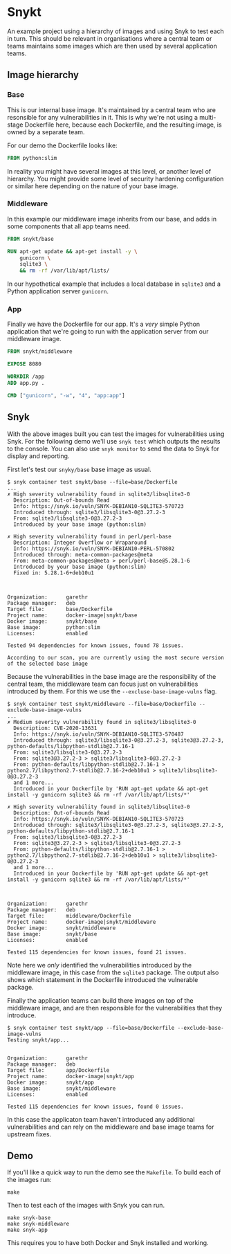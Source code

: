 # Snykt

An example project using a hierarchy of images and using Snyk to test each in turn. This should be relevant in organisations where a central team or teams maintains some images which are then used by several application teams.

## Image hierarchy

### Base

This is our internal base image. It's maintained by a central team who are resonsible for any vulnerabilities in it. This is why we're not using a multi-stage Dockerfile here, because each Dockerfile, and the resulting image, is owned by a separate team.

For our demo the Dockerfile looks like:

```dockerfile
FROM python:slim
```

In reality you might have several images at this level, or another level of hierarchy. You might provide some level of security hardening configuration or similar here depending on the nature of your base image.

### Middleware

In this example our middleware image inherits from our base, and adds in some components that all app teams need.

```dockerfile
FROM snykt/base

RUN apt-get update && apt-get install -y \
    gunicorn \
    sqlite3 \
    && rm -rf /var/lib/apt/lists/
```

In our hypothetical example that includes a local database in `sqlite3` and a Python application server `gunicorn`.

### App

Finally we have the Dockerfile for our app. It's a _very_ simple Python application that we're going to run with the application server from our middleware image.

```dockerfile
FROM snykt/middleware

EXPOSE 8080

WORKDIR /app
ADD app.py .

CMD ["gunicorn", "-w", "4", "app:app"]
```

## Snyk

With the above images built you can test the images for vulnerabilities using Snyk. For the following demo we'll use `snyk test` which outputs the results to the console. You can also use `snyk monitor` to send the data to Snyk for display and reporting.

First let's test our `snyky/base` base image as usual.

```console
$ snyk container test snykt/base --file=base/Dockerfile
...
✗ High severity vulnerability found in sqlite3/libsqlite3-0
  Description: Out-of-bounds Read
  Info: https://snyk.io/vuln/SNYK-DEBIAN10-SQLITE3-570723
  Introduced through: sqlite3/libsqlite3-0@3.27.2-3
  From: sqlite3/libsqlite3-0@3.27.2-3
  Introduced by your base image (python:slim)

✗ High severity vulnerability found in perl/perl-base
  Description: Integer Overflow or Wraparound
  Info: https://snyk.io/vuln/SNYK-DEBIAN10-PERL-570802
  Introduced through: meta-common-packages@meta
  From: meta-common-packages@meta > perl/perl-base@5.28.1-6
  Introduced by your base image (python:slim)
  Fixed in: 5.28.1-6+deb10u1



Organization:      garethr
Package manager:   deb
Target file:       base/Dockerfile
Project name:      docker-image|snykt/base
Docker image:      snykt/base
Base image:        python:slim
Licenses:          enabled

Tested 94 dependencies for known issues, found 78 issues.

According to our scan, you are currently using the most secure version of the selected base image
```


Because the vulnerabilities in the base image are the responsibility of the central team, the middleware team can focus just on vulnerabilities introduced by them. For this we use the `--excluse-base-image-vulns` flag.

```console
$ snyk container test snykt/middleware --file=base/Dockerfile --exclude-base-image-vulns
...
✗ Medium severity vulnerability found in sqlite3/libsqlite3-0
  Description: CVE-2020-13631
  Info: https://snyk.io/vuln/SNYK-DEBIAN10-SQLITE3-570487
  Introduced through: sqlite3/libsqlite3-0@3.27.2-3, sqlite3@3.27.2-3, python-defaults/libpython-stdlib@2.7.16-1
  From: sqlite3/libsqlite3-0@3.27.2-3
  From: sqlite3@3.27.2-3 > sqlite3/libsqlite3-0@3.27.2-3
  From: python-defaults/libpython-stdlib@2.7.16-1 > python2.7/libpython2.7-stdlib@2.7.16-2+deb10u1 > sqlite3/libsqlite3-0@3.27.2-3
  and 1 more...
  Introduced in your Dockerfile by 'RUN apt-get update && apt-get install -y gunicorn sqlite3 && rm -rf /var/lib/apt/lists/*'

✗ High severity vulnerability found in sqlite3/libsqlite3-0
  Description: Out-of-bounds Read
  Info: https://snyk.io/vuln/SNYK-DEBIAN10-SQLITE3-570723
  Introduced through: sqlite3/libsqlite3-0@3.27.2-3, sqlite3@3.27.2-3, python-defaults/libpython-stdlib@2.7.16-1
  From: sqlite3/libsqlite3-0@3.27.2-3
  From: sqlite3@3.27.2-3 > sqlite3/libsqlite3-0@3.27.2-3
  From: python-defaults/libpython-stdlib@2.7.16-1 > python2.7/libpython2.7-stdlib@2.7.16-2+deb10u1 > sqlite3/libsqlite3-0@3.27.2-3
  and 1 more...
  Introduced in your Dockerfile by 'RUN apt-get update && apt-get install -y gunicorn sqlite3 && rm -rf /var/lib/apt/lists/*'



Organization:      garethr
Package manager:   deb
Target file:       middleware/Dockerfile
Project name:      docker-image|snykt/middleware
Docker image:      snykt/middleware
Base image:        snykt/base
Licenses:          enabled

Tested 115 dependencies for known issues, found 21 issues.
```

Note here we _only_ identified the vulnerabilities introduced by the middleware image, in this case from the `sqlite3` package. The output also shows which statement in the Dockerfile introduced the vulnerable package.

Finally the application teams can build there images on top of the middleware image, and are then responsible for the vulnerabilities that they introduce.

```console
$ snyk container test snykt/app --file=base/Dockerfile --exclude-base-image-vulns
Testing snykt/app...


Organization:      garethr
Package manager:   deb
Target file:       app/Dockerfile
Project name:      docker-image|snykt/app
Docker image:      snykt/app
Base image:        snykt/middleware
Licenses:          enabled

Tested 115 dependencies for known issues, found 0 issues.
```

In this case the applicaton team haven't introduced any additional vulnerabilities and can rely on the middleware and base image teams for upstream fixes.

## Demo

If you'll like a quick way to run the demo see the `Makefile`. To build each of the images run:

```console
make
```

Then to test each of the images with Snyk you can run.

```console
make snyk-base
make snyk-middleware
make snyk-app
```

This requires you to have both Docker and Snyk installed and working.
